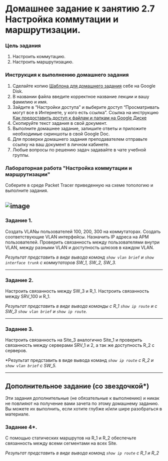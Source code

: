 # Домашнее задание к занятию 2.7 Настройка коммутации и маршрутизации.

### Цель задания
1. Настроить коммутацию.
2. Настроить маршрутизацию.

### Инструкция к выполнению домашнего задания

1. Сделайте копию [Шаблона для домашнего задания](https://docs.google.com/document/d/1youKpKm_JrC0UzDyUslIZW2E2bIv5OVlm_TQDvH5Pvs/edit) себе на Google Disk.
2. В названии файла введите корректное название лекции и вашу фамилию и имя.
3. Зайдите в “Настройки доступа” и выберите доступ “Просматривать могут все в Интернете, у кого есть ссылка”.
 Ссылка на инструкцию [Как предоставить доступ к файлам и папкам на Google Диске](https://support.google.com/docs/answer/2494822?hl=ru&co=GENIE.Platform%3DDesktop)
5. Скопируйте текст задания в свой документ.
6. Выполните домашнее задание, запишите ответы и приложите необходимые скриншоты в свой Google Doc.
7. Для проверки домашнего задания преподавателем отправьте ссылку на ваш документ в личном кабинете.
8. Любые вопросы по решению задач задавайте в чате учебной группы.


### Лабораторная работа "Настройка коммутации и маршрутизации"

Соберите в среде Packet Tracer приведенную на схеме топологию и выполните задания.


![image](https://user-images.githubusercontent.com/71018632/146266900-f142fb82-dd1b-4248-a966-f84154c94254.png)
------

### Задание 1.

Создать VLANы пользователей 100, 200, 300 на коммутаторах. Создать соответствующие VLAN интерфейсы. Назначить IP адреса на АРМ пользователей. Проверить связанность между пользователями внутри VLAN, между разными VLAN и доступность шлюзов в каждом VLAN. 

*Результат представить в виде вывода команд `show vlan brief` и `show interface trunk` с коммутаторов SW_1, SW_2, SW_3.*

------

### Задание 2.

Настроить связанность между SW_3 и R_1. Настроить связанность между SRV_100 и R_1. 

*Результат представить в виде вывода команды с R_1 `show ip route` и с SW_3 `show vlan brief` и `show ip route`.*

---

### Задание 3.

Настроить связанность на Site_3 аналогично Site_1 и проверить связанность между серверами SRV_1 и 2, а так же доступность R_2 с серверов.

*Результат представить в виде вывода команд *`show ip route` с R_2 и `show vlan brief` с SW_5.*

---

## Дополнительное задание (со звездочкой*)

Эти задания дополнительные (не обязательные к выполнению) и никак не повлияют на получение вами зачета по этому домашнему заданию. Вы можете их выполнить, если хотите глубже и/или шире разобраться в материале.

### Задание 4*.

С помощью статических маршрутов на R_1 и R_2 обеспечьте связанность между всеми сегментами на всех Site.

*Результат представить в виде вывода команд `show ip route` с R_1 и R_2*
